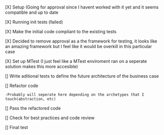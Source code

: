 [X] Setup (Going for approval since I havent worked with it yet and it seems compatible and up to date

[X]  Running init tests (failed)

[X] Make the initial code compliant to the existing tests

[X] Decided to remove approval as a the framework for testing, it looks like an amazing framework but I feel like it would be overkill in this particular case

[X] Set up MTest (I just feel like a MTest enviroment ran on a seperate solution makes this more accesible)

[] Write aditional tests to define the future architecture of the business case

[] Refactor code

    -Probably will seperate here depending on the archetypes that I touch(abstraction, etc)
    
[] Pass the refactored code

[] Check for best practices and code review

[] Final test
